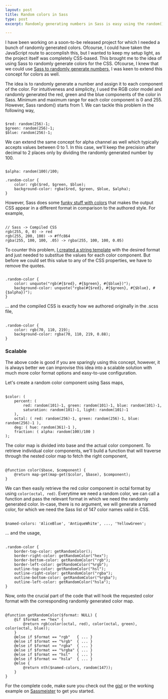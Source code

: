 ```yaml
---
layout: post
title: Random colors in Sass
type: post
excerpt: Randomly generating numbers in Sass is easy using the random() function that was released in v3.3. Interestingly, we can extend this concept to randomly generate colors as well.

---
```


I have been working on a soon-to-be released project for which I needed a bunch of randomly generated colors. Ofcourse, I could have taken the JavaScript route to accomplish this, but I wanted to keep my setup light, as the project itself was completely CSS-based. This brought me to the idea of using Sass to randomly generate colors for the CSS. Ofcourse, I knew that we could use [Sass to randomly generate numbers](https://github.com/sass/sass/blob/master/doc-src/SASS_CHANGELOG.md#330-7-march-2014), I was keen to extend this concept for colors as well. 

The idea is to randomly generate a number and assign it to each component of the color. For intuitiveness and simplicity, I used the RGB color model and randomly generated the red, green and the blue components of the color in Sass. Minimum and maximum range for each color component is 0 and 255. However, Sass random() starts from 1. We can tackle this problem in the following way,

<pre><code>
$red: random(256)-1;
$green: random(256)-1;
$blue: random(256)-1;</code></pre>

We can extend the same concept for alpha channel as well which typically accepts values between 0 to 1. In this case, we'll keep the precision after decimal to 2 places only by dividing the randomly generated number by 100.

<pre><code>
$alpha: random(100)/100;

.random-color {
    color: rgb($red, $green, $blue);
    background-color: rgba($red, $green, $blue, $alpha);
}</code></pre>

However, Sass does some [funky stuff with colors](https://github.com/sass/sass/issues/363#issuecomment-35144591) that makes the output CSS appear in a different format in comparison to the authored style. For example,

<pre>
    <code>
// Sass -> Compiled CSS        
rgb(255, 0, 0) -> red
rgb(255, 200, 100) -> #ffc864
rgba(255, 100, 100, .05) -> rgba(255, 100, 100, 0.05)</code></pre>

To counter this problem, [I created a string template](https://twitter.com/pankajparashar/status/462623911180394497) with the desired format and just needed to substitue the values for each color component. But before we could set this value to any of the CSS properties, we have to remove the quotes.

<pre><code>        
.random-color {
    color: unquote("rgb(#{$red}, #{$green}, #{$blue})");
    background-color: unquote("rgba(#{$red}, #{$green}, #{$blue}, #{$alpha})");
}</code></pre>

... and the compiled CSS is exactly how we authored originally in the .scss file,
<pre>
    <code>        
.random-color {
    color: rgb(70, 110, 219);
    background-color: rgba(70, 110, 219, 0.88);
}</code></pre>

### Scalable
The above code is good if you are sparingly using this concept, however, it is always better we can improvise this idea into a scalable solution with much more color format options and easy-to-use configuration. 

Let's create a random color component using Sass maps,

<pre>
    <code>
$color: (
    percent: (
        red: random(101)-1, green: random(101)-1, blue: random(101)-1,
        saturation: random(101)-1, light: random(101)-1
    ),
    octal: ( red: random(256)-1, green: random(256)-1, blue: random(256)-1 ),
    deg: ( hue: random(361)-1 ),
    fraction: ( alpha: random(100)/100 )
);</code></pre>

The color map is divided into base and the actual color component. To retrieve individual color components, we'll build a function that will traverse through the nested color map to fetch the right component,

<pre>
    <code>
@function color($base, $component) {
    @return map-get(map-get($color, $base), $component);
}</code>
</pre>

We can then easily retrieve the red color component in octal format by using <code>color(octal, red)</code>. Everytime we need a random color, we can call a function and pass the relevant format in which we need the randomly generated color. In-case, there is no argument, we will generate a named color, for which we need the Sass list of 147 color names valid in CSS.

<pre>
    <code>
$named-colors: 'AliceBlue', 'AntiqueWhite', ..., 'YellowGreen';</code></pre>

... and the usage,

<pre>
    <code>
.random-color {
    border-top-color: getRandomColor();
    border-right-color: getRandomColor("hex");
    border-bottom-color: getRandomColor("rgb");
    border-left-color: getRandomColor("%rgb");
    outline-top-color: getRandomColor("hsl");
    outline-right-color: getRandomColor("rgba");
    outline-bottom-color: getRandomColor("%rgba");
    outline-left-color: getRandomColor("hsla");
}</code></pre>

Now, onto the crucial part of the code that will hook the requested color format with the corresponding randomly generated color map.

<pre>
    <code>
@function getRandomColor($format: NULL) {
    @if $format == "hex" {
        @return rgb(color(octal, red), color(octal, green), color(octal, blue));
    }
    @else if $format == "rgb"   { ... }
    @else if $format == "%rgb"  { ... }
    @else if $format == "rgba"  { ... } 
    @else if $format == "%rgba" { ... }
    @else if $format == "hsl"   { ... } 
    @else if $format == "hsla"  { ... } 
    @else { 
        @return nth($named-colors, random(147));
    }
}</code></pre>

For the complete code, make sure you check out the [gist](https://gist.github.com/pankajparashar/413419cdbdd1b9d58de3) or the working example on [Sassmeister](http://sassmeister.com/gist/413419cdbdd1b9d58de3) to get you started.

